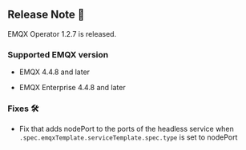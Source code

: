 ## Release Note 🍻

EMQX Operator 1.2.7 is released.

### Supported EMQX version

- EMQX 4.4.8 and later

- EMQX Enterprise 4.4.8 and later

### Fixes 🛠

- Fix that adds nodePort to the ports of the headless service when `.spec.emqxTemplate.serviceTemplate.spec.type` is set to nodePort
